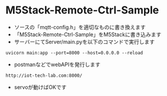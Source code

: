 # M5Stack-Remote-Ctrl-Sample

* ソースの「mqtt-config.h」を適切なものに書き換えます
* 「M5Stack-Remote-Ctrl-Sample」をM5Stackに書き込みます
* サーバーにてServer/main.pyを以下のコマンドで実行します
```
uvicorn main:app --port=8000 --host=0.0.0.0 --reload
```
* postmanなどでwebAPIを発行します
```
http://iot-tech-lab.com:8000/
```
* servoが動けばOKです